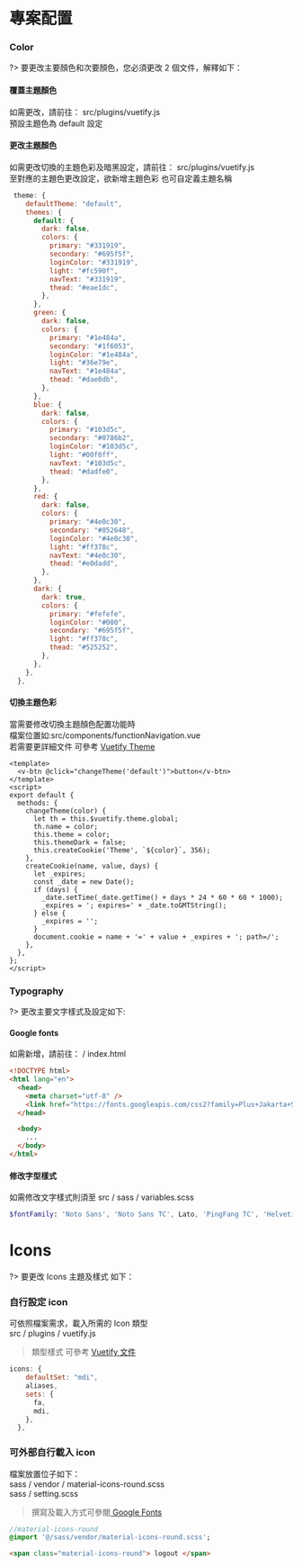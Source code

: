 # 專案配置

### Color

?> 要更改主要顏色和次要顏色，您必須更改 2 個文件，解釋如下：

#### 覆蓋主題顏色

如需更改，請前往： src/plugins/vuetify.js <br/>
預設主題色為 default 設定

#### 更改主題顏色

如需更改切換的主題色彩及暗黑設定，請前往： src/plugins/vuetify.js <br/>
至對應的主題色更改設定，欲新增主題色彩 也可自定義主題名稱

```javascript
 theme: {
    defaultTheme: "default",
    themes: {
      default: {
        dark: false,
        colors: {
          primary: "#331919",
          secondary: "#695f5f",
          loginColor: "#331919",
          light: "#fc590f",
          navText: "#331919",
          thead: "#eae1dc",
        },
      },
      green: {
        dark: false,
        colors: {
          primary: "#1e484a",
          secondary: "#1f6053",
          loginColor: "#1e484a",
          light: "#36e79e",
          navText: "#1e484a",
          thead: "#dae0db",
        },
      },
      blue: {
        dark: false,
        colors: {
          primary: "#103d5c",
          secondary: "#0786b2",
          loginColor: "#103d5c",
          light: "#00f0ff",
          navText: "#103d5c",
          thead: "#dadfe0",
        },
      },
      red: {
        dark: false,
        colors: {
          primary: "#4e0c30",
          secondary: "#852648",
          loginColor: "#4e0c30",
          light: "#ff378c",
          navText: "#4e0c30",
          thead: "#e0dadd",
        },
      },
      dark: {
        dark: true,
        colors: {
          primary: "#fefefe",
          loginColor: "#000",
          secondary: "#695f5f",
          light: "#ff378c",
          thead: "#525252",
        },
      },
    },
  },


```

#### 切換主題色彩

當需要修改切換主題顏色配置功能時 <br/>
檔案位置如:src/components/functionNavigation.vue <br/>
若需要更詳細文件 可參考 [ Vuetify Theme ](https://vuetifyjs.com/en/features/theme/#changing-theme)

```vue
<template>
  <v-btn @click="changeTheme('default')">button</v-btn>
</template>
<script>
export default {
  methods: {
    changeTheme(color) {
      let th = this.$vuetify.theme.global;
      th.name = color;
      this.theme = color;
      this.themeDark = false;
      this.createCookie('Theme', `${color}`, 356);
    },
    createCookie(name, value, days) {
      let _expires;
      const _date = new Date();
      if (days) {
        _date.setTime(_date.getTime() + days * 24 * 60 * 60 * 1000);
        _expires = '; expires=' + _date.toGMTString();
      } else {
        _expires = '';
      }
      document.cookie = name + '=' + value + _expires + '; path=/';
    },
  },
};
</script>
```

### Typography

?> 更改主要文字樣式及設定如下:

#### Google fonts

如需新增，請前往： / index.html <br/>

```html
<!DOCTYPE html>
<html lang="en">
  <head>
    <meta charset="utf-8" />
    <link href="https://fonts.googleapis.com/css2?family=Plus+Jakarta+Sans:wght@400;500;600&display=swap" rel="stylesheet" />
  </head>

  <body>
    ...
  </body>
</html>
```

#### 修改字型樣式

如需修改文字樣式則須至 src / sass / variables.scss

```sass
$fontFamily: 'Noto Sans', 'Noto Sans TC', Lato, 'PingFang TC', 'Helvetica Neue', Helvetica, 微軟正黑體, Arial, sans-serif;
```

# Icons

?> 要更改 Icons 主題及樣式 如下：

### 自行設定 icon

可依照檔案需求，載入所需的 Icon 類型<br>
src / plugins / vuetify.js

> 類型樣式 可參考 [Vuetify 文件](https://vuetifyjs.com/en/features/icon-fonts/#material-icons-css)

```javascript
icons: {
    defaultSet: "mdi",
    aliases,
    sets: {
      fa,
      mdi,
    },
  },
```

### 可外部自行載入 icon

檔案放置位子如下： <br/>
sass / vendor / material-icons-round.scss <br/>
sass / setting.scss <br/>

> 撰寫及載入方式可參閱[ Google Fonts](https://fonts.google.com/icons)

```sass
//material-icons-round
@import '@/sass/vendor/material-icons-round.scss';
```

```html
<span class="material-icons-round"> logout </span>
```
